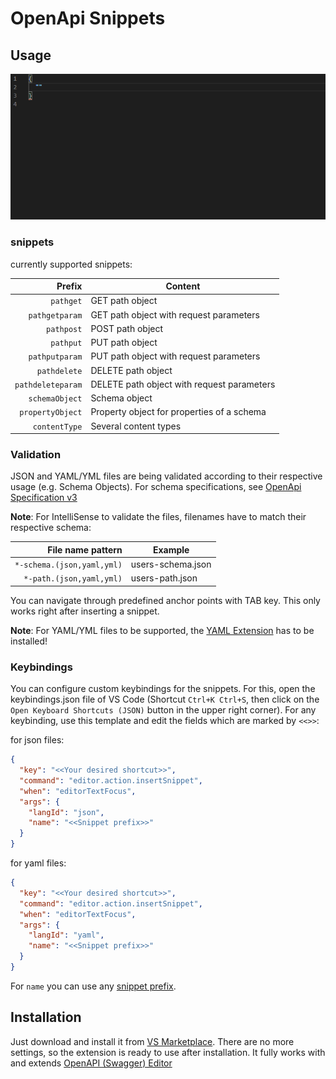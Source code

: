 # OpenApi Snippets

## Usage

![snippet-preview](./openapi-snippets-preview.gif)

### snippets

currently supported snippets:

|            Prefix | Content                                    |
| ----------------: | ------------------------------------------ |
|         `pathget` | GET path object                            |
|    `pathgetparam` | GET path object with request parameters    |
|        `pathpost` | POST path object                           |
|         `pathput` | PUT path object                            |
|    `pathputparam` | PUT path object with request parameters    |
|      `pathdelete` | DELETE path object                         |
| `pathdeleteparam` | DELETE path object with request parameters |
|    `schemaObject` | Schema object                              |
|  `propertyObject` | Property object for properties of a schema |
|     `contentType` | Several content types                      |

### Validation

JSON and YAML/YML files are being validated according to their respective usage (e.g. Schema Objects). For schema specifications, see [OpenApi Specification v3](https://raw.githubusercontent.com/OAI/OpenAPI-Specification/master/schemas/v3.0/schema.json)

**Note**: For IntelliSense to validate the files, filenames have to match their respective schema:

|          File name pattern | Example           |
| -------------------------: | ----------------- |
| `*-schema.(json,yaml,yml)` | users-schema.json |
|   `*-path.(json,yaml,yml)` | users-path.json   |

You can navigate through predefined anchor points with TAB key. This only works right after inserting a snippet.

**Note**: For YAML/YML files to be supported, the [YAML Extension](https://marketplace.visualstudio.com/items?itemName=redhat.vscode-yaml) has to be installed!

### Keybindings

You can configure custom keybindings for the snippets. For this, open the keybindings.json file of VS Code (Shortcut `Ctrl+K Ctrl+S`, then click on the `Open Keyboard Shortcuts (JSON)` button in the upper right corner).
For any keybinding, use this template and edit the fields which are marked by `<<>>`:

for json files:

```json
{
  "key": "<<Your desired shortcut>>",
  "command": "editor.action.insertSnippet",
  "when": "editorTextFocus",
  "args": {
    "langId": "json",
    "name": "<<Snippet prefix>>"
  }
}
```

for yaml files:

```json
{
  "key": "<<Your desired shortcut>>",
  "command": "editor.action.insertSnippet",
  "when": "editorTextFocus",
  "args": {
    "langId": "yaml",
    "name": "<<Snippet prefix>>"
  }
}
```

For `name` you can use any [snippet prefix](#snippets).

## Installation

Just download and install it from [VS Marketplace](https://marketplace.visualstudio.com/items?itemName=proohit.openapi-snippets). There are no more settings, so the extension is ready to use after installation. It fully works with and extends [OpenAPI (Swagger) Editor](https://marketplace.visualstudio.com/items?itemName=42Crunch.vscode-openapi)
